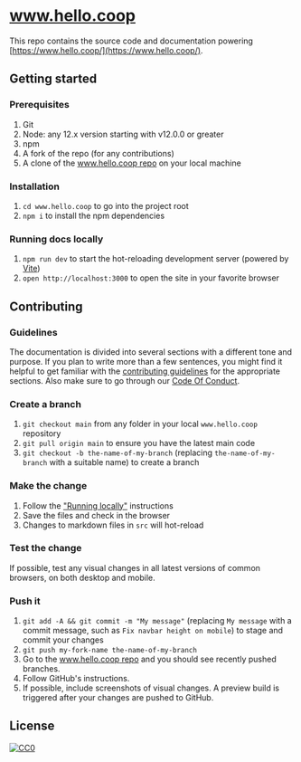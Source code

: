 # www.hello.coop

This repo contains the source code and documentation powering [https://www.hello.coop/](https://www.hello.coop/).

## Getting started

### Prerequisites

1. Git
1. Node: any 12.x version starting with v12.0.0 or greater
1. npm
1. A fork of the repo (for any contributions)
1. A clone of the [www.hello.coop repo](https://github.com/hellocoop/www.hello.coop) on your local machine

### Installation

1. `cd www.hello.coop` to go into the project root
1. `npm i` to install the npm dependencies

### Running docs locally

1. `npm run dev` to start the hot-reloading development server (powered by [Vite](https://vitejs.dev/))
1. `open http://localhost:3000` to open the site in your favorite browser

## Contributing

### Guidelines

The documentation is divided into several sections with a different tone and purpose. If you plan to write more than a few sentences, you might find it helpful to get familiar with the [contributing guidelines]() for the appropriate sections. Also make sure to go through our [Code Of Conduct](https://github.com/hellocoop/www.hello.coop/blob/main/CODE_OF_CONDUCT.md).

### Create a branch

1. `git checkout main` from any folder in your local `www.hello.coop` repository
1. `git pull origin main` to ensure you have the latest main code
1. `git checkout -b the-name-of-my-branch` (replacing `the-name-of-my-branch` with a suitable name) to create a branch

### Make the change

1. Follow the ["Running locally"](#running-locally) instructions
1. Save the files and check in the browser
  1. Changes to markdown files in `src` will hot-reload

### Test the change

If possible, test any visual changes in all latest versions of common browsers, on both desktop and mobile.

### Push it

1. `git add -A && git commit -m "My message"` (replacing `My message` with a commit message, such as `Fix navbar height on mobile`) to stage and commit your changes
1. `git push my-fork-name the-name-of-my-branch`
1. Go to the [www.hello.coop repo](https://github.com/hellocoop/www.hello.coop) and you should see recently pushed branches.
1. Follow GitHub's instructions.
1. If possible, include screenshots of visual changes. A preview build is triggered after your changes are pushed to GitHub.


## License

<a href="LICENSE">![CC0](https://cdn.hello.coop/images/cc-zero.svg)</a>